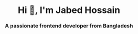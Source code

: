 <h1 align="center">Hi 👋, I'm Jabed Hossain</h1>
<h3 align="center">A passionate frontend developer from Bangladesh</h3>
